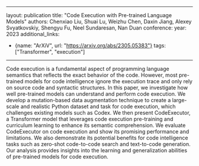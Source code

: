
---
layout: publication
title: "Code Execution with Pre-trained Language Models"
authors: Chenxiao Liu, Shuai Lu, Weizhu Chen, Daxin Jiang, Alexey Svyatkovskiy, Shengyu Fu, Neel Sundaresan, Nan Duan
conference:
year: 2023
additional_links:
- {name: "ArXiV", url: "https://arxiv.org/abs/2305.05383"}
tags: ["Transformer", "execution"]
---
Code execution is a fundamental aspect of programming language semantics that reflects the exact behavior of the code. However, most pre-trained models for code intelligence ignore the execution trace and only rely on source code and syntactic structures. In this paper, we investigate how well pre-trained models can understand and perform code execution. We develop a mutation-based data augmentation technique to create a large-scale and realistic Python dataset and task for code execution, which challenges existing models such as Codex. We then present CodeExecutor, a Transformer model that leverages code execution pre-training and curriculum learning to enhance its semantic comprehension. We evaluate CodeExecutor on code execution and show its promising performance and limitations. We also demonstrate its potential benefits for code intelligence tasks such as zero-shot code-to-code search and text-to-code generation. Our analysis provides insights into the learning and generalization abilities of pre-trained models for code execution.
